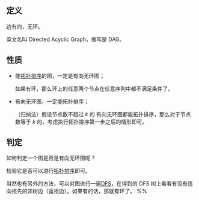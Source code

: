 ## 定义

边有向，无环。

英文名叫 Directed Acyclic Graph，缩写是 DAG。

## 性质

-   能[拓扑排序](/graph/topo)的图，一定是有向无环图；

    如果有环，那么环上的任意两个节点在任意序列中都不满足条件了。

-   有向无环图，一定能拓扑排序；

    （归纳法）假设节点数不超过 $k$ 的 有向无环图都能拓扑排序，那么对于节点数等于 $k$ 的，考虑执行拓扑排序第一步之后的情形即可。

## 判定

如何判定一个图是否是有向无环图呢？

检验它是否可以进行[拓扑排序](/graph/topo)即可。

当然也有另外的方法，可以对图进行一遍[DFS](/search/dfs)，在得到的 DFS 树上看看有没有连向祖先的非树边（返祖边）。如果有的话，那就有环了。
%%
